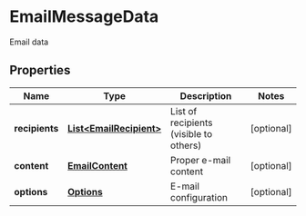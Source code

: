 

# EmailMessageData

Email data
## Properties

Name | Type | Description | Notes
------------ | ------------- | ------------- | -------------
**recipients** | [**List&lt;EmailRecipient&gt;**](EmailRecipient.md) | List of recipients (visible to others) |  [optional]
**content** | [**EmailContent**](EmailContent.md) | Proper e-mail content |  [optional]
**options** | [**Options**](Options.md) | E-mail configuration |  [optional]




